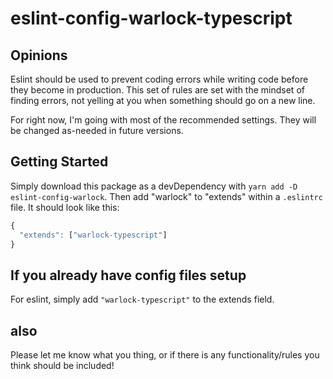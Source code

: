 # eslint-config-warlock-typescript

## Opinions

Eslint should be used to prevent coding errors while writing code before they become in production. This set of rules are set with the mindset of finding errors, not yelling at you when something should go on a new line.

For right now, I'm going with most of the recommended settings. They will be changed as-needed in future versions.

## Getting Started

Simply download this package as a devDependency with `yarn add -D eslint-config-warlock`. Then add "warlock" to "extends" within a `.eslintrc` file. It should look like this:

```javascript
{
  "extends": ["warlock-typescript"]
}
```

## If you already have config files setup

For eslint, simply add `"warlock-typescript"` to the extends field.

## also

Please let me know what you thing, or if there is any functionality/rules you think should be included!
